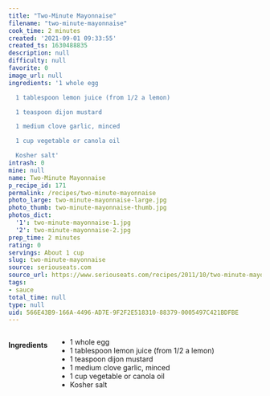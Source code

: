 ```yaml
---
title: "Two-Minute Mayonnaise"
filename: "two-minute-mayonnaise"
cook_time: 2 minutes
created: '2021-09-01 09:33:55'
created_ts: 1630488835
description: null
difficulty: null
favorite: 0
image_url: null
ingredients: '1 whole egg

  1 tablespoon lemon juice (from 1/2 a lemon)

  1 teaspoon dijon mustard

  1 medium clove garlic, minced

  1 cup vegetable or canola oil

  Kosher salt'
intrash: 0
mine: null
name: Two-Minute Mayonnaise
p_recipe_id: 171
permalink: /recipes/two-minute-mayonnaise
photo_large: two-minute-mayonnaise-large.jpg
photo_thumb: two-minute-mayonnaise-thumb.jpg
photos_dict:
  '1': two-minute-mayonnaise-1.jpg
  '2': two-minute-mayonnaise-2.jpg
prep_time: 2 minutes
rating: 0
servings: About 1 cup
slug: two-minute-mayonnaise
source: seriouseats.com
source_url: https://www.seriouseats.com/recipes/2011/10/two-minute-mayonnaise.html
tags:
- sauce
total_time: null
type: null
uid: 566E43B9-166A-4496-AD7E-9F2F2E518310-88379-0005497C421BDFBE
---
```

<div class="large-8 medium-7 columns" id="writeup">	</div><!-- #writeup -->
</div><!-- #row-one -->
<div class="row" id="row-two">	<div class="medium-4 small-5 columns" id="ingredients"><h4>Ingredients</h4><div class="box box-ingredients content"><ul>
<li>1 whole egg</li>
<li>1 tablespoon lemon juice (from 1/2 a lemon)</li>
<li>1 teaspoon dijon mustard</li>
<li>1 medium clove garlic, minced</li>
<li>1 cup vegetable or canola oil</li>
<li>Kosher salt</li>
</ul>
</div>	</div>	<div class="medium-6 small-7 columns" id="directions">	</div>